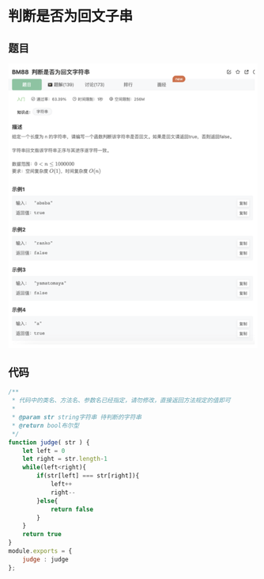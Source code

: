# 判断是否为回文子串

## 题目

![image-20230104211911388](image/image-20230104211911388.png)

## 代码

```jsx
/**
 * 代码中的类名、方法名、参数名已经指定，请勿修改，直接返回方法规定的值即可
 * 
 * @param str string字符串 待判断的字符串
 * @return bool布尔型
 */
function judge( str ) {
    let left = 0
    let right = str.length-1
    while(left<right){
        if(str[left] === str[right]){
            left++
            right--
        }else{
            return false
        }
    }
    return true
}
module.exports = {
    judge : judge
};
```